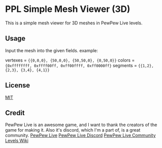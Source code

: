 # PPL Simple Mesh Viewer (3D)

This is a simple mesh viewer for 3D meshes in PewPew Live levels.

## Usage

Input the mesh into the given fields.
example:

vertexes = `{{0,0,0}, {50,0,0}, {50,50,0}, {0,50,0}}`
colors = `{0xffffffff, 0xffff00ff, 0xff00ffff, 0xff0000ff}`
segments = `{{1,2}, {2,3}, {3,4}, {4,1}}`

## License

[MIT](LICENSE.txt)

## Credit

PewPew Live is an awesome game, and I want to thank the creators of the game for making it.
Also it's discord, which I'm a part of, is a great community.
[PewPew Live](https://pewpew.live)
[PewPew Live Discord](https://pewpew.live/discord)
[PewPew Live Community Levels Wiki](https://github.com/pewpewlive/ppl-utils/wiki)
